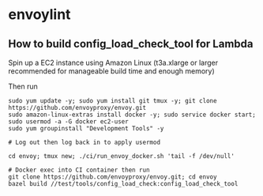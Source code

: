 # envoylint

## How to build config_load_check_tool for Lambda
Spin up a EC2 instance using Amazon Linux (t3a.xlarge or larger recommended for manageable build time and enough memory)

Then run
```
sudo yum update -y; sudo yum install git tmux -y; git clone https://github.com/envoyproxy/envoy.git
sudo amazon-linux-extras install docker -y; sudo service docker start; sudo usermod -a -G docker ec2-user
sudo yum groupinstall "Development Tools" -y

# Log out then log back in to apply usermod

cd envoy; tmux new; ./ci/run_envoy_docker.sh 'tail -f /dev/null'

# Docker exec into CI container then run
git clone https://github.com/envoyproxy/envoy.git; cd envoy
bazel build //test/tools/config_load_check:config_load_check_tool
```


